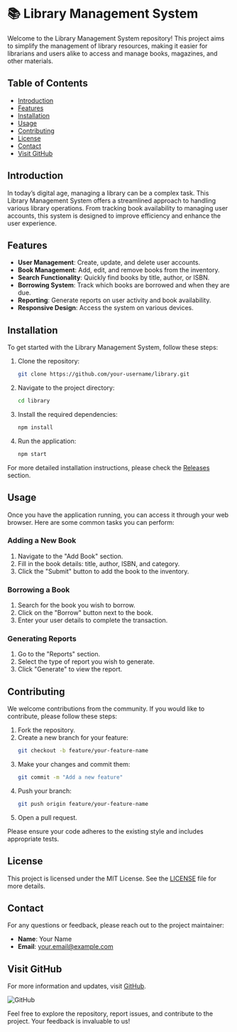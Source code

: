 # 📚 Library Management System

Welcome to the Library Management System repository! This project aims to simplify the management of library resources, making it easier for librarians and users alike to access and manage books, magazines, and other materials. 

## Table of Contents

- [Introduction](#introduction)
- [Features](#features)
- [Installation](#installation)
- [Usage](#usage)
- [Contributing](#contributing)
- [License](#license)
- [Contact](#contact)
- [Visit GitHub](#visit-github)

## Introduction

In today’s digital age, managing a library can be a complex task. This Library Management System offers a streamlined approach to handling various library operations. From tracking book availability to managing user accounts, this system is designed to improve efficiency and enhance the user experience.

## Features

- **User Management**: Create, update, and delete user accounts.
- **Book Management**: Add, edit, and remove books from the inventory.
- **Search Functionality**: Quickly find books by title, author, or ISBN.
- **Borrowing System**: Track which books are borrowed and when they are due.
- **Reporting**: Generate reports on user activity and book availability.
- **Responsive Design**: Access the system on various devices.

## Installation

To get started with the Library Management System, follow these steps:

1. Clone the repository:
   ```bash
   git clone https://github.com/your-username/library.git
   ```
2. Navigate to the project directory:
   ```bash
   cd library
   ```
3. Install the required dependencies:
   ```bash
   npm install
   ```
4. Run the application:
   ```bash
   npm start
   ```

For more detailed installation instructions, please check the [Releases](https://github.com) section.

## Usage

Once you have the application running, you can access it through your web browser. Here are some common tasks you can perform:

### Adding a New Book

1. Navigate to the "Add Book" section.
2. Fill in the book details: title, author, ISBN, and category.
3. Click the "Submit" button to add the book to the inventory.

### Borrowing a Book

1. Search for the book you wish to borrow.
2. Click on the "Borrow" button next to the book.
3. Enter your user details to complete the transaction.

### Generating Reports

1. Go to the "Reports" section.
2. Select the type of report you wish to generate.
3. Click "Generate" to view the report.

## Contributing

We welcome contributions from the community. If you would like to contribute, please follow these steps:

1. Fork the repository.
2. Create a new branch for your feature:
   ```bash
   git checkout -b feature/your-feature-name
   ```
3. Make your changes and commit them:
   ```bash
   git commit -m "Add a new feature"
   ```
4. Push your branch:
   ```bash
   git push origin feature/your-feature-name
   ```
5. Open a pull request.

Please ensure your code adheres to the existing style and includes appropriate tests.

## License

This project is licensed under the MIT License. See the [LICENSE](LICENSE) file for more details.

## Contact

For any questions or feedback, please reach out to the project maintainer:

- **Name**: Your Name
- **Email**: your.email@example.com

## Visit GitHub

For more information and updates, visit [GitHub](https://github.com). 

![GitHub](https://img.shields.io/badge/GitHub-Visit%20Repository-blue)

Feel free to explore the repository, report issues, and contribute to the project. Your feedback is invaluable to us!